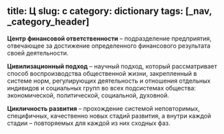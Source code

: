 title: Ц
slug: c
category: dictionary
tags: [_nav, _category_header]
---

__Центр финансовой ответственности__ – подразделение предприятия, отвечающее за достижение определенного финансового результата своей деятельности.

__Цивилизационный подход__ – научный подход, который рассматривает способ воспроизводства общественной жизни, закрепленный в системе норм, регулирующих деятельность и отношения отдельных индивидов и социальных групп во всех подсистемах общества: экономической, политической, социальной, духовной.

__Цикличность развития__ – прохождение системой неповторимых, специфичных, качественно новых стадий развития, а внутри каждой стадии – повторяемых для каждой из них сходных фаз.

